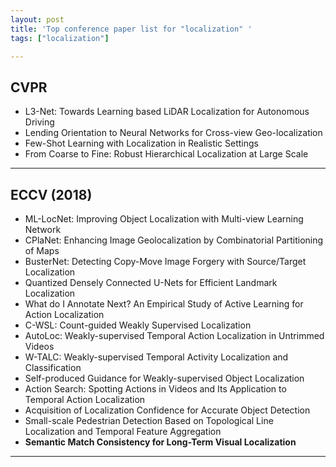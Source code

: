 ```yaml
---
layout: post
title: 'Top conference paper list for "localization" ' 
tags: ["localization"]

---
```


## CVPR
- L3-Net: Towards Learning based LiDAR Localization for Autonomous Driving
- Lending Orientation to Neural Networks for Cross-view Geo-localization
- Few-Shot Learning with Localization in Realistic Settings
- From Coarse to Fine: Robust Hierarchical Localization at Large Scale

---

## ECCV (2018)
- ML-LocNet: Improving Object Localization with Multi-view Learning Network
- CPlaNet: Enhancing Image Geolocalization by Combinatorial Partitioning of Maps
- BusterNet: Detecting Copy-Move Image Forgery with Source/Target Localization
- Quantized Densely Connected U-Nets for Efficient Landmark Localization
- What do I Annotate Next? An Empirical Study of Active Learning for Action Localization
- C-WSL: Count-guided Weakly Supervised Localization
- AutoLoc: Weakly-supervised Temporal Action Localization in Untrimmed Videos
- W-TALC: Weakly-supervised Temporal Activity Localization and Classification
- Self-produced Guidance for Weakly-supervised Object Localization
- Action Search: Spotting Actions in Videos and Its Application to Temporal Action Localization
- Acquisition of Localization Confidence for Accurate Object Detection
- Small-scale Pedestrian Detection Based on Topological Line Localization and Temporal Feature Aggregation
- **Semantic Match Consistency for Long-Term Visual Localization**

---


